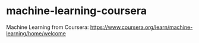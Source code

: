 # machine-learning-coursera
Machine Learning from Coursera: https://www.coursera.org/learn/machine-learning/home/welcome
